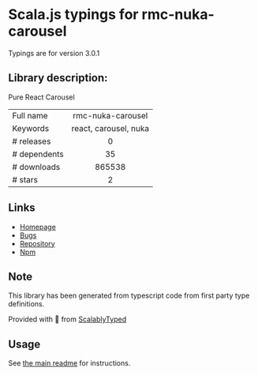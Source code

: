 
# Scala.js typings for rmc-nuka-carousel

Typings are for version 3.0.1

## Library description:
Pure React Carousel

|                    |                 |
| ------------------ | :-------------: |
| Full name          | rmc-nuka-carousel |
| Keywords           | react, carousel, nuka |
| # releases         | 0 |
| # dependents       | 35 |
| # downloads        | 865538 |
| # stars            | 2 |

## Links
- [Homepage](https://github.com/kenwheeler/nuka-carousel)
- [Bugs](https://github.com/kenwheeler/nuka-carousel/issues)
- [Repository](https://github.com/kenwheeler/nuka-carousel)
- [Npm](https://www.npmjs.com/package/rmc-nuka-carousel)
    


## Note
This library has been generated from typescript code from first party type definitions.

Provided with :purple_heart: from [ScalablyTyped](https://github.com/oyvindberg/ScalablyTyped)

## Usage
See [the main readme](../../readme.md) for instructions.


